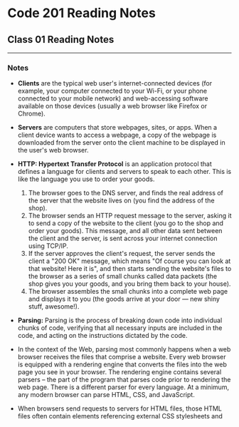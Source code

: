 # Code 201 Reading Notes

## Class 01 Reading Notes
---

### Notes
- **Clients** are the typical web user's internet-connected devices (for example, your computer connected to your Wi-Fi, or your phone connected to your mobile network) and web-accessing software available on those devices (usually a web browser like Firefox or Chrome).
- **Servers** are computers that store webpages, sites, or apps. When a client device wants to access a webpage, a copy of the webpage is downloaded from the server onto the client machine to be displayed in the user's web browser.
- **HTTP: Hypertext Transfer Protocol** is an application protocol that defines a language for clients and servers to speak to each other. This is like the language you use to order your goods.

  1. The browser goes to the DNS server, and finds the real address of the server that the website lives on (you find the address of the shop).
  2. The browser sends an HTTP request message to the server, asking it to send a copy of the website to the client (you go to the shop and order your goods). This message, and all other data sent between the client and the server, is sent across your internet connection using TCP/IP.
  3. If the server approves the client's request, the server sends the client a "200 OK" message, which means "Of course you can look at that website! Here it is", and then starts sending the website's files to the browser as a series of small chunks called data packets (the shop gives you your goods, and you bring them back to your house).
  4. The browser assembles the small chunks into a complete web page and displays it to you (the goods arrive at your door — new shiny stuff, awesome!).

- **Parsing:** Parsing is the process of breaking down code into individual chunks of code, verifying that all necessary inputs are included in the code, and acting on the instructions dictated by the code.

- In the context of the Web, parsing most commonly happens when a web browser receives the files that comprise a website. Every web browser is equipped with a rendering engine that converts the files into the web page you see in your browser. The rendering engine contains several parsers – the part of the program that parses code prior to rendering the web page. There is a different parser for every language. At a minimum, any modern browser can parse HTML, CSS, and JavaScript.

- When browsers send requests to servers for HTML files, those HTML files often contain <link> elements referencing external CSS stylesheets and <script> elements referencing external JavaScript scripts. It's important to know the order in which those files are parsed by the browser as the browser loads the page:

  1. The browser parses the HTML file first, and that leads to the browser recognizing any <link`>element references to external CSS stylesheets and any <script>-element references to scripts.
  2. As the browser parses the HTML, it sends requests back to the server for any CSS files it has found from <link`> elements, and any JavaScript files it has found from <script> elements, and from those, then parses the CSS and JavaScript.
  3. The browser generates an in-memory DOM tree from the parsed HTML, generates an in-memory CSSOM structure from the parsed CSS, and compiles and executes the parsed JavaScript.
  4. As the browser builds the DOM tree and applies the styles from the CSSOM tree and executes the JavaScript, a visual representation of the page is painted to the screen, and the user sees the page content and can begin to interact with it.

- The <link`> HTML element specifies relationships between the current document and an external resource. This element is most commonly used to link to stylesheets

- The <script> HTML element is used to embed executable code or data; this is typically used to embed or refer to JavaScript code.
  
```
1. Compose a short poem describing how HTTP sends data between computers.
  - 
2. Describe how HTML, CSS, and JS files are “parsed” in the browser.
3. How can you find images to add to a Website?
4. How do you create a String vs a Number in JavaScript?
5. What is a Variable and why are they important in JavaScript?

```
---
